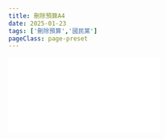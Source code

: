 ```yaml
---
title: 刪除預算A4
date: 2025-01-23
tags: ['刪除預算','國民黨']
pageClass: page-preset
---
```

<!-- <ImageModal thumbnailSrc="/image/budget-1.jpg" fullSrc="/image/budget-1.jpg" alt="連署相關事項"/> -->

<embed src="/image/罷免傳單A4.pdf" style="width:Min(1168px,calc(100vw - var(--vp-sidebar-width)));height:Min(calc(100vh - var(--vp-nav-height)),700px);"/>
